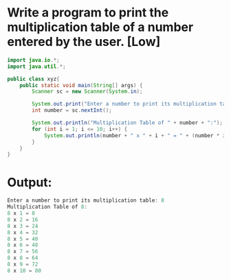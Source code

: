 # Write a program to print the multiplication table of a number entered by the user. [Low]

```java
import java.io.*;
import java.util.*;

public class xyz{
    public static void main(String[] args) {
        Scanner sc = new Scanner(System.in);

        System.out.print("Enter a number to print its multiplication table: ");
        int number = sc.nextInt();

        System.out.println("Multiplication Table of " + number + ":");
        for (int i = 1; i <= 10; i++) {
            System.out.println(number + " x " + i + " = " + (number * i));
        }
    }
}

```
# Output:
```java
Enter a number to print its multiplication table: 8
Multiplication Table of 8:
8 x 1 = 8
8 x 2 = 16
8 x 3 = 24
8 x 4 = 32
8 x 5 = 40
8 x 6 = 48
8 x 7 = 56
8 x 8 = 64
8 x 9 = 72
8 x 10 = 80
```
